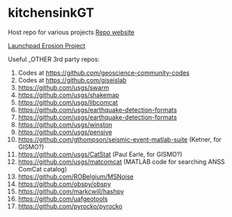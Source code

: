 # kitchensinkGT

Host repo for various projects
[Repo website](https://gthompson.github.io/kitchensinkGT/index.md)

[Launchpad Erosion Project](https://gthompson.github.io/kitchensinkGT/PROJECTS/ROCKETSEIS/launchpad_erosion/html/index.html)


Useful _OTHER 3rd party repos:

1. Codes at https://github.com/geoscience-community-codes
2. Codes at https://github.com/giseislab
3. https://github.com/usgs/swarm
4. https://github.com/usgs/shakemap
5. https://github.com/usgs/libcomcat
6. https://github.com/usgs/earthquake-detection-formats
7. https://github.com/usgs/earthquake-detection-formats
8. https://github.com/usgs/winston
9. https://github.com/usgs/pensive
10. https://github.com/gthompson/seismic-event-matlab-suite (Ketner, for GISMO?)
11. https://github.com/usgs/CatStat (Paul Earle, for GISMO?)
12. https://github.com/usgs/matcomcat (MATLAB code for searching ANSS ComCat catalog)
13. https://github.com/ROBelgium/MSNoise
14. https://github.com/obspy/obspy
15. https://github.com/markcwill/hashpy
16. https://github.com/uafgeotools
17. https://github.com/pyrocko/pyrocko
